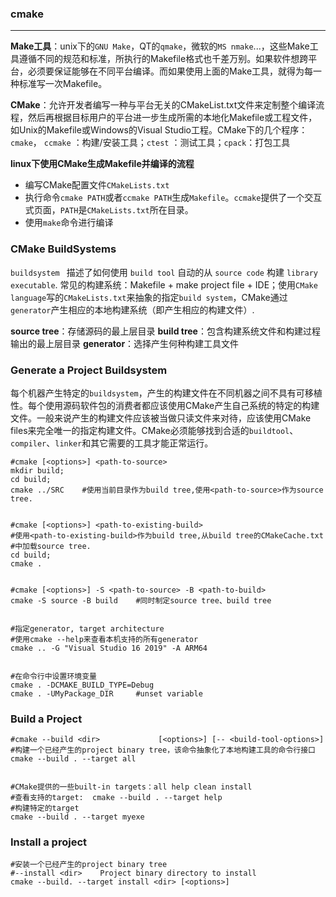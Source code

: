 ### cmake

---

**Make工具**：unix下的`GNU Make`，QT的`qmake`，微软的`MS nmake`...，这些Make工具遵循不同的规范和标准，所执行的Makefile格式也千差万别。如果软件想跨平台，必须要保证能够在不同平台编译。而如果使用上面的Make工具，就得为每一种标准写一次Makefile。

**CMake**：允许开发者编写一种与平台无关的CMakeList.txt文件来定制整个编译流程，然后再根据目标用户的平台进一步生成所需的本地化Makefile或工程文件，如Unix的Makefile或Windows的Visual Studio工程。CMake下的几个程序：`cmake`， `ccmake`  ：构建/安装工具；`ctest` ：测试工具；`cpack`：打包工具

**linux下使用CMake生成Makefile并编译的流程**

* 编写CMake配置文件`CMakeLists.txt`
* 执行命令`cmake PATH`或者`ccmake PATH`生成`Makefile`。`ccmake`提供了一个交互式页面，`PATH`是`CMakeLists.txt`所在目录。
* 使用`make`命令进行编译



### CMake BuildSystems

`buildsystem ` 描述了如何使用 `build tool` 自动的从 `source code` 构建 `library ` `executable`. 常见的构建系统：Makefile + make	project file + IDE；使用`CMake language`写的`CMakeLists.txt`来抽象的指定`build system`，CMake通过`generator`产生相应的本地构建系统（即产生相应的构建文件）.

**source tree**：存储源码的最上层目录
**build tree**：包含构建系统文件和构建过程输出的最上层目录
**generator**：选择产生何种构建工具文件



### Generate a Project Buildsystem

每个机器产生特定的`buildsystem`，产生的构建文件在不同机器之间不具有可移植性。每个使用源码软件包的消费者都应该使用CMake产生自己系统的特定的构建文件。一般来说产生的构建文件应该被当做只读文件来对待，应该使用CMake files来完全唯一的指定构建文件。CMake必须能够找到合适的`buildtool`、`compiler`、`linker`和其它需要的工具才能正常运行。

```shell
#cmake [<options>] <path-to-source>
mkdir build;
cd build;
cmake ../SRC	#使用当前目录作为build tree,使用<path-to-source>作为source tree.


#cmake [<options>] <path-to-existing-build>
#使用<path-to-existing-build>作为build tree,从build tree的CMakeCache.txt 			   #中加载source tree.
cd build;
cmake .		


#cmake [<options>] -S <path-to-source> -B <path-to-build>
cmake -S source -B build	#同时制定source tree、build tree


#指定generator, target architecture
#使用cmake --help来查看本机支持的所有generator
cmake .. -G "Visual Studio 16 2019" -A ARM64


#在命令行中设置环境变量
cmake . -DCMAKE_BUILD_TYPE=Debug
cmake . -UMyPackage_DIR		#unset variable
```



### Build a Project

```shell
#cmake --build <dir>             [<options>] [-- <build-tool-options>]
#构建一个已经产生的project binary tree，该命令抽象化了本地构建工具的命令行接口
cmake --build . --target all


#CMake提供的一些built-in targets：all help clean install
#查看支持的target:  cmake --build . --target help
#构建特定的target
cmake --build . --target myexe
```



### Install a project

```shell
#安装一个已经产生的project binary tree
#--install <dir>	Project binary directory to install
cmake --build. --target install <dir> [<options>]

```



























